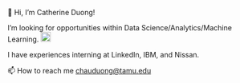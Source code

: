 
👋 Hi, I’m Catherine Duong!   

 I’m looking for opportunities within Data Science/Analytics/Machine Learning. <img src="https://github.com/CatherineDuong22/CatherineDuong.github.io/assets/89957849/a6d9db02-76fb-417c-a693-122ea61ccd46" width="20" />  

I have experiences interning at LinkedIn, IBM, and Nissan.


📫 How to reach me chauduong@tamu.edu
